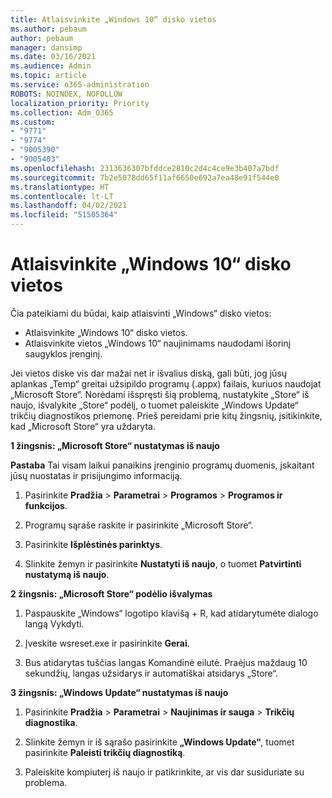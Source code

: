 ```yaml
---
title: Atlaisvinkite „Windows 10“ disko vietos
ms.author: pebaum
author: pebaum
manager: dansimp
ms.date: 03/16/2021
ms.audience: Admin
ms.topic: article
ms.service: o365-administration
ROBOTS: NOINDEX, NOFOLLOW
localization_priority: Priority
ms.collection: Adm_O365
ms.custom:
- "9771"
- "9774"
- "9005390"
- "9005403"
ms.openlocfilehash: 2313636307bfddce2810c2d4c4ce9e3b407a7bdf
ms.sourcegitcommit: 7b2e5078dd65f11af6650e692a7ea48e91f544e0
ms.translationtype: HT
ms.contentlocale: lt-LT
ms.lasthandoff: 04/02/2021
ms.locfileid: "51505364"
---
```

# <a name="free-up-drive-space-in-windows-10"></a>Atlaisvinkite „Windows 10“ disko vietos

Čia pateikiami du būdai, kaip atlaisvinti „Windows“ disko vietos:

- Atlaisvinkite „Windows 10“ disko vietos.
- Atlaisvinkite vietos „Windows 10“ naujinimams naudodami išorinį saugyklos įrenginį.

Jei vietos diske vis dar mažai net ir išvalius diską, gali būti, jog jūsų aplankas „Temp“ greitai užsipildo programų (.appx) failais, kuriuos naudojat „Microsoft Store“. Norėdami išspręsti šią problemą, nustatykite „Store“ iš naujo, išvalykite „Store“ podėlį, o tuomet paleiskite „Windows Update“ trikčių diagnostikos priemonę. Prieš pereidami prie kitų žingsnių, įsitikinkite, kad „Microsoft Store“ yra uždaryta.

**1 žingsnis: „Microsoft Store“ nustatymas iš naujo**

**Pastaba** Tai visam laikui panaikins įrenginio programų duomenis, įskaitant jūsų nuostatas ir prisijungimo informaciją.

1. Pasirinkite **Pradžia** > **Parametrai** > **Programos** > **Programos ir funkcijos**.

1. Programų sąraše raskite ir pasirinkite „Microsoft Store“.

1. Pasirinkite **Išplėstinės parinktys**.

1. Slinkite žemyn ir pasirinkite **Nustatyti iš naujo**, o tuomet **Patvirtinti nustatymą iš naujo**.

**2 žingsnis: „Microsoft Store“ podėlio išvalymas**

1. Paspauskite „Windows“ logotipo klavišą + R, kad atidarytumėte dialogo langą Vykdyti.

1. Įveskite wsreset.exe ir pasirinkite **Gerai**.

1. Bus atidarytas tuščias langas Komandinė eilutė. Praėjus maždaug 10 sekundžių, langas užsidarys ir automatiškai atsidarys „Store“.

**3 žingsnis: „Windows Update“ nustatymas iš naujo**

1. Pasirinkite **Pradžia** > **Parametrai** > **Naujinimas ir sauga** > **Trikčių diagnostika**.

1. Slinkite žemyn ir iš sąrašo pasirinkite **„Windows Update“**, tuomet pasirinkite **Paleisti trikčių diagnostiką**.

1. Paleiskite kompiuterį iš naujo ir patikrinkite, ar vis dar susiduriate su problema.

